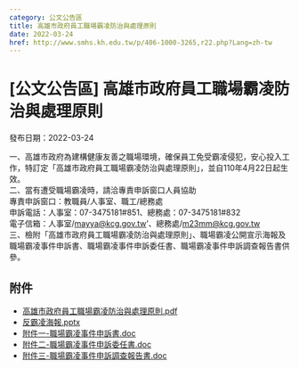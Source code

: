 ```yaml
---
category: 公文公告區
title: 高雄市政府員工職場霸凌防治與處理原則
date: 2022-03-24
href: http://www.smhs.kh.edu.tw/p/406-1000-3265,r22.php?Lang=zh-tw
---
```


# [公文公告區] 高雄市政府員工職場霸凌防治與處理原則

發布日期：2022-03-24

一、高雄市政府為建構健康友善之職場環境，確保員工免受霸凌侵犯，安心投入工作，特訂定「高雄市政府員工職場霸凌防治與處理原則」，並自110年4月22日起生效。  
二、當有遭受職場霸凌時，請洽專責申訴窗口人員協助  
專責申訴窗口：教職員/人事室、職工/總務處  
申訴電話：人事室：07-3475181#851、總務處：07-3475181#832  
電子信箱：人事室/mayya@kcg.gov.tw’、總務處/m23mm@kcg.gov.tw  
三、檢附「高雄市政府員工職場霸凌防治與處理原則」、職場霸凌公開宣示海報及職場霸凌事件申訴書、職場霸凌事件申訴委任書、職場霸凌事件申訴調查報告書供參。

## 附件

- [高雄市政府員工職場霸凌防治與處理原則.pdf](https://www.smhs.kh.edu.tw/var/file/0/1000/attach/64/pta_3026_1373884_01771.pdf)
- [反霸凌海報.pptx](https://www.smhs.kh.edu.tw/app/index.php?Action=downloadfile&file=WVhSMFlXTm9MelkwTDNCMFlWOHpNREkzWHpNMk16YzJORE5mTURFM056SXVjSEIwZUE9PQ==&fname=LOGGYSOKNODC11YXHCPOOKMOVW30WT14YSB040XSVXVXFG40NKNKYW54LOLKFGOKPOCCDD0020A0TX24IGSWMKXSQORK50NKUTJDA52114NO1111)
- [附件一-職場霸凌事件申訴書.doc](https://www.smhs.kh.edu.tw/app/index.php?Action=downloadfile&file=WVhSMFlXTm9MelkwTDNCMFlWOHpNREk0WHpZMU56QXhOVGhmTURFM056SXVaRzlq&fname=DGGGROTSYWQO41XX50LKSWHGB030WTLOKLB0XSXSA1ZTWSTSFCB4FDEGWSHGJGFCZTPOUTXX4404MOWSXSMOA0LKUSB0MKWSTXJDMLFCYSUS50SW50KK20OKKK40XXYTCCJC54YSVWPKUS25ECJCMOICHD35MLVWA0B4ECFGQO10GHQKPOWWA510500450JGVW30GDB1B430A1A1)
- [附件二-職場霸凌事件申訴委任書.doc](https://www.smhs.kh.edu.tw/app/index.php?Action=downloadfile&file=WVhSMFlXTm9MelkwTDNCMFlWOHpNREk1WHpjek1qRXdPRE5mTURFM056SXVaRzlq&fname=DGGGROTSYWQO41XX50LKSWHGB030WTLOKLB0DCNKA1VXWSTSFCB4FDEGWSHGJGFCZTPOUTXX4404MOWSXSMOA0LKUSB0MKWSTXJDMLFCYSUS50SW50KK20OKKK40XXYTCCJC54YSVWPKUS25ECJCMOICHD35MLVWA0B4YSUWQOA4TSPKWWWSYTYXFG04MOWTTWB4KKNP20RORKMPMLXTB0QPZWMKFCA400SSPKROKK04POPO)
- [附件三-職場霸凌事件申訴調查報告書.doc](https://www.smhs.kh.edu.tw/app/index.php?Action=downloadfile&file=WVhSMFlXTm9MelkwTDNCMFlWOHpNRE13WHpjd09UTTRNekJmTURFM056SXVaRzlq&fname=DGGGROTSYWQO41XX50LKSWHGB030WTLOKLB0XSXS41A1WSTSFCB4FDEGWSHGJGFCZTPOUTXX4404MOWSXSMOA0LKUSB0MKWSTXJDMLFCYSUS50SW50KK20OKKK40XXYTCCJC54YSVWPKUS25ECJCMOICHD35MLVWA0B4ZSFGOOLKB0QKUSQOGD0550B04124IG30A0ICWS2440MKUTMPSSB5YS30JCDGQOKK01US2044LPKK00ZSRKJGSTTWJDLO)

